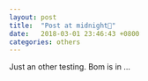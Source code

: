```yaml
---
layout: post
title:  "Post at midnight🤩"
date:   2018-03-01 23:46:43 +0800
categories: others
---
```

Just an other testing.
Bom is in ...

